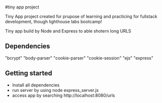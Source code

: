 #tiny app project

Tiny App project created for prupose of learning and practicing for fullstack development, though lighthouse labs bootcamp!

Tiny app build by Node and Express to able shotern long URLS


## Dependencies

"bcrypt"
"body-parser"
"cookie-parser"
"cookie-session"
"ejs"
"express"

## Getting started 
- Install all dependencies
- run server by using node express_server.js
- access app by searching http://localhost:8080/urls